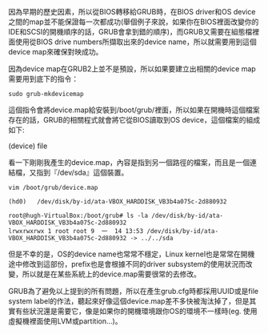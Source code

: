 因為早期的歷史因素，所以從BIOS轉移給GRUB時，在BIOS driver和OS device之間的map並不能保證每一次都成功\(舉個例子來說，如果你在BIOS裡面改變你的IDE和SCSI的開機順序的話，GRUB會拿到錯的順序\)，而GRUB又需要在組態檔裡面使用從BIOS drive numbers所擷取出來的device name，所以就需要用到這個device map來確保對映成功。

因為device map在GRUB2上並不是預設，所以如果要建立出相關的device map需要用到底下的指令：

`sudo grub-mkdevicemap`

這個指令會將device.map給安裝到/boot/grub/裡面，所以如果在開機時這個檔案存在的話，GRUB的相關程式就會將它從BIOS讀取到OS device，這個檔案的組成如下:

\(device\) file

看一下剛剛我產生的device.map，內容是指到另一個路徑的檔案，而且是一個連結檔，又指到『/dev/sda』這個裝置。


```
vim /boot/grub/device.map

(hd0)   /dev/disk/by-id/ata-VBOX_HARDDISK_VB3b4a075c-2d880932

root@hugh-VirtualBox:/boot/grub# ls -la /dev/disk/by-id/ata-VBOX_HARDDISK_VB3b4a075c-2d880932
lrwxrwxrwx 1 root root 9  一  14 13:53 /dev/disk/by-id/ata-VBOX_HARDDISK_VB3b4a075c-2d880932 -> ../../sda
```

但是不幸的是，OS的device name也常常不穩定，Linux kernel也是常常在開機途中修改到這部份，prefix也是會根據不同的driver subsystem的使用狀況而改變，所以就是在某些系統上的device.map需要很常的去修改。

GRUB為了避免以上提到的所有問題，所以在產生grub.cfg時都採用UUID或是file system label的作法，聽起來好像這個device.map差不多快被淘汰掉了，但是其實有些狀況還是需要它，像是如果你的開機環境跟你OS的環境不一樣時(eg. 使用虛擬機裡面使用LVM或partition...)。





